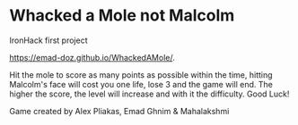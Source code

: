 # Whacked a Mole not Malcolm 
IronHack first project

https://emad-doz.github.io/WhackedAMole/.

 Hit the mole to score as many points as possible within the time, hitting Malcolm's face will cost you one life, lose 3 and the game will end. The higher the score, the level will increase and with it the difficulty. Good Luck!

Game created by Alex Pliakas, Emad Ghnim & Mahalakshmi
